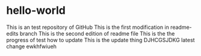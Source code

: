 # hello-world
This is an test repository of GitHub
This is the first modification in readme-edits branch
This is the second edition of readme file
This is the the progress of test how to update
This is the update thing
DJHCGSJDKG
latest change
ewkhfwiueh
